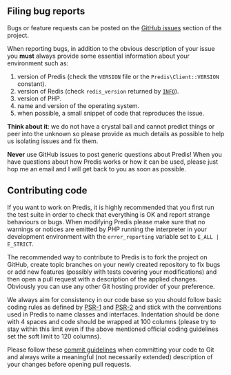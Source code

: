 ## Filing bug reports ##

Bugs or feature requests can be posted on the [GitHub issues](http://github.com/nrk/predis/issues)
section of the project.

When reporting bugs, in addition to the obvious description of your issue you __must__ always provide some essential
information about your environment such as:

1. version of Predis (check the `VERSION` file or the `Predis\Client::VERSION` constant).
2. version of Redis (check `redis_version` returned by [`INFO`](http://redis.io/commands/info)).
3. version of PHP.
4. name and version of the operating system.
5. when possible, a small snippet of code that reproduces the issue.

__Think about it__: we do not have a crystal ball and cannot predict things or peer into the unknown so please provide
as much details as possible to help us isolating issues and fix them.

__Never__ use GitHub issues to post generic questions about Predis! When you have questions about how Predis works or
how it can be used, please just hop me an email and I will get back to you as soon as possible.

## Contributing code ##

If you want to work on Predis, it is highly recommended that you first run the test suite in order to check that
everything is OK and report strange behaviours or bugs. When modifying Predis please make sure that no warnings or
notices are emitted by PHP running the interpreter in your development environment with the `error_reporting` variable
set to `E_ALL | E_STRICT`.

The recommended way to contribute to Predis is to fork the project on GitHub, create topic branches on your newly
created repository to fix bugs or add new features (possibly with tests covering your modifications) and then open a
pull request with a description of the applied changes. Obviously you can use any other Git hosting provider of your
preference.

We always aim for consistency in our code base so you should follow basic coding rules as defined by
[PSR-1](https://github.com/php-fig/fig-standards/blob/master/accepted/PSR-1-basic-coding-standard.md)
and [PSR-2](https://github.com/php-fig/fig-standards/blob/master/accepted/PSR-2-coding-style-guide.md)
and stick with the conventions used in Predis to name classes and interfaces. Indentation should be done with 4 spaces
and code should be wrapped at 100 columns (please try to stay within this limit even if the above mentioned official
coding guidelines set the soft limit to 120 columns).

Please follow these [commit guidelines](http://git-scm.com/book/ch5-2.html#Commit-Guidelines) when committing your code
to Git and always write a meaningful (not necessarily extended) description of your changes before opening pull
requests.
